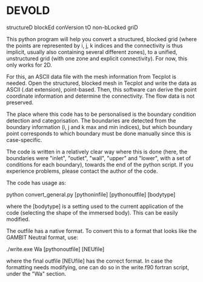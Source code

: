 # DEVOLD
 structureD blockEd conVersion tO non-bLocked griD

This python program will help you convert a structured, blocked grid (where the points are represented by i, j, k indices and the connectivity is thus implicit, usually also containing several different zones), to a unified, unstructured grid (with one zone and explicit connectivity). For now, this only works for 2D.

For this, an ASCII data file with the mesh information from Tecplot is needed. Open the structured, blocked mesh in Tecplot and write the data as ASCII (.dat extension), point-based. Then, this software can derive the point coordinate information and determine the connectivity. The flow data is not preserved.

The place where this code has to be personalised is the boundary condition detection and categorisation. The boundaries are detected from the boundary information (i, j and k max and min indices), but which boundary point corresponds to which boundary must be done manually since this is case-specific. 

The code is written in a relatively clear way where this is done (here, the boundaries were "inlet", "outlet", "wall", "upper" and "lower", with a set of conditions for each boundary), towards the end of the python script. If you experience problems, please contact the author of the code.

The code has usage as:

   python convert_general.py [pythoninfile] [pythonoutfile] [bodytype]

where the [bodytype] is a setting used to the current application of the code (selecting the shape of the immersed body). This can be easily modified.

The outfile has a native format. To convert this to a format that looks like the GAMBIT Neutral format, use:

   ./write.exe Wa [pythonoutfile] [NEUfile]

where the final outfile [NEUfile] has the correct format. In case the formatting needs modifying, one can do so in the write.f90 fortran script, under the "Wa" section.  


